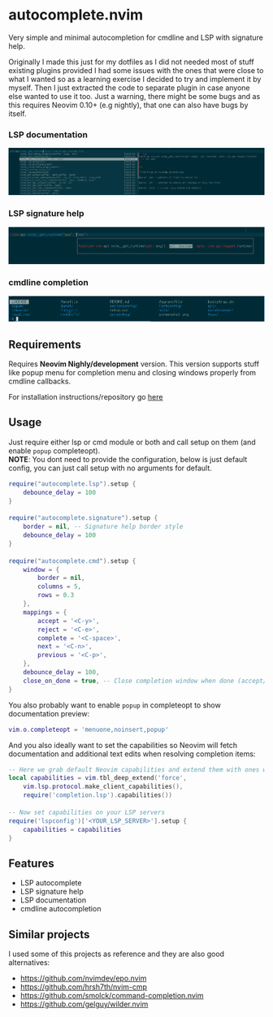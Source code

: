 # autocomplete.nvim
Very simple and minimal autocompletion for cmdline and LSP with signature help.  

Originally I made this just for my dotfiles as I did not needed most of stuff existing plugins provided I had
some issues with the ones that were close to what I wanted so as a learning exercise I decided to try and
implement it by myself. Then I just extracted the code to separate plugin in case anyone else wanted to use it too.
Just a warning, there might be some bugs and as this requires Neovim 0.10+ (e.g nightly), that one can also have
bugs by itself.

### LSP documentation
![lsp-documentation](/screenshots/lsp-documentation.png)

### LSP signature help
![lsp-signature-help](/screenshots/lsp-signature-help.png)

### cmdline completion
![cmd-completion](/screenshots/cmd-completion.png)

## Requirements

Requires **Neovim Nighly/development** version. This version supports stuff like popup menu
for completion menu and closing windows properly from cmdline callbacks.  

For installation instructions/repository go [here](https://github.com/neovim/neovim)

## Usage

Just require either lsp or cmd module or both and call setup on them (and enable `popup` completeopt).  
**NOTE**: You dont need to provide the configuration, below is just default config, you can just
call setup with no arguments for default.

```lua
require("autocomplete.lsp").setup {
    debounce_delay = 100
}

require("autocomplete.signature").setup {
    border = nil, -- Signature help border style
    debounce_delay = 100
}

require("autocomplete.cmd").setup {
    window = {
        border = nil,
        columns = 5,
        rows = 0.3
    },
    mappings = {
        accept = '<C-y>',
        reject = '<C-e>',
        complete = '<C-space>',
        next = '<C-n>',
        previous = '<C-p>',
    },
    debounce_delay = 100,
    close_on_done = true, -- Close completion window when done (accept/reject)
}
```

You also probably want to enable `popup` in completeopt to show documentation preview:

```lua
vim.o.completeopt = 'menuone,noinsert,popup'
```

And you also ideally want to set the capabilities so Neovim will fetch documentation and additional text edits
when resolving completion items:

```lua
-- Here we grab default Neovim capabilities and extend them with ones we want on top
local capabilities = vim.tbl_deep_extend('force', 
    vim.lsp.protocol.make_client_capabilities(), 
    require('completion.lsp').capabilities())

-- Now set capabilities on your LSP servers
require('lspconfig')['<YOUR_LSP_SERVER>'].setup {
    capabilities = capabilities
}
```

## Features

- LSP autocomplete
- LSP signature help
- LSP documentation
- cmdline autocompletion

## Similar projects

I used some of this projects as reference and they are also good alternatives:

- https://github.com/nvimdev/epo.nvim
- https://github.com/hrsh7th/nvim-cmp
- https://github.com/smolck/command-completion.nvim
- https://github.com/gelguy/wilder.nvim
